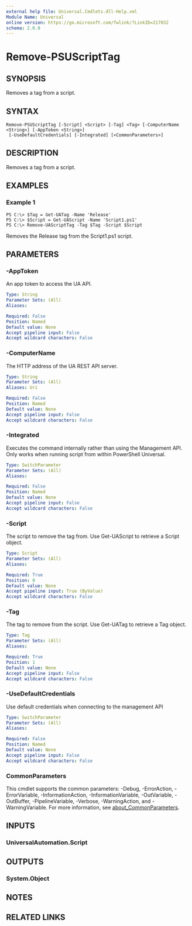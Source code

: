 ```yaml
---
external help file: Universal.Cmdlets.dll-Help.xml
Module Name: Universal
online version: https://go.microsoft.com/fwlink/?LinkID=217032
schema: 2.0.0
---
```


# Remove-PSUScriptTag

## SYNOPSIS
Removes a tag from a script.

## SYNTAX

```
Remove-PSUScriptTag [-Script] <Script> [-Tag] <Tag> [-ComputerName <String>] [-AppToken <String>]
 [-UseDefaultCredentials] [-Integrated] [<CommonParameters>]
```

## DESCRIPTION
Removes a tag from a script.

## EXAMPLES

### Example 1
```
PS C:\> $Tag = Get-UATag -Name 'Release'
PS C:\> $Script = Get-UAScript -Name 'Script1.ps1'
PS C:\> Remove-UAScriptTag -Tag $Tag -Script $Script
```

Removes the Release tag from the Script1.ps1 script.

## PARAMETERS

### -AppToken
An app token to access the UA API.

```yaml
Type: String
Parameter Sets: (All)
Aliases:

Required: False
Position: Named
Default value: None
Accept pipeline input: False
Accept wildcard characters: False
```

### -ComputerName
The HTTP address of the UA REST API server.

```yaml
Type: String
Parameter Sets: (All)
Aliases: Uri

Required: False
Position: Named
Default value: None
Accept pipeline input: False
Accept wildcard characters: False
```

### -Integrated
Executes the command internally rather than using the Management API. Only works when running script from within PowerShell Universal. 

```yaml
Type: SwitchParameter
Parameter Sets: (All)
Aliases:

Required: False
Position: Named
Default value: None
Accept pipeline input: False
Accept wildcard characters: False
```

### -Script
The script to remove the tag from.
Use Get-UAScript to retrieve a Script object.

```yaml
Type: Script
Parameter Sets: (All)
Aliases:

Required: True
Position: 0
Default value: None
Accept pipeline input: True (ByValue)
Accept wildcard characters: False
```

### -Tag
The tag to remove from the script.
Use Get-UATag to retrieve a Tag object.

```yaml
Type: Tag
Parameter Sets: (All)
Aliases:

Required: True
Position: 1
Default value: None
Accept pipeline input: False
Accept wildcard characters: False
```

### -UseDefaultCredentials
Use default credentials when connecting to the management API

```yaml
Type: SwitchParameter
Parameter Sets: (All)
Aliases:

Required: False
Position: Named
Default value: None
Accept pipeline input: False
Accept wildcard characters: False
```

### CommonParameters
This cmdlet supports the common parameters: -Debug, -ErrorAction, -ErrorVariable, -InformationAction, -InformationVariable, -OutVariable, -OutBuffer, -PipelineVariable, -Verbose, -WarningAction, and -WarningVariable. For more information, see [about_CommonParameters](http://go.microsoft.com/fwlink/?LinkID=113216).

## INPUTS

### UniversalAutomation.Script
## OUTPUTS

### System.Object
## NOTES

## RELATED LINKS
